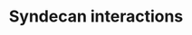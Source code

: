 ---
annotations:
- type: Pathway Ontology
  value: syndecan signaling pathway
authors:
- ReactomeTeam
- Anwesha
- Fehrhart
description: Syndecans are type I transmembrane proteins, with an N-terminal ectodomain
  that contains several consensus sequences for glycosaminoglycan (GAG) attachment
  and a short C-terminal cytoplasmic domain. Syndecan-1 and -3 GAG attachment sites
  occur in two distinct clusters, one near the N-terminus and the other near the membrane-attachment
  site, separated by a proline and threonine-rich 'spacer'. Syndecan ectodomain sequences
  are poorly conserved in the family and between species, but the transmembrane and
  cytoplasmic domains are highly conserved. Syndecan-1 and -3 form a subfamily. Syndecan
  core proteins form dimers (Choi et al. 2007) and at least syndecan-3 and -4 form
  oligomers (Asundi & Carey 1995, Shin et al. 2012).  Syndecan-1 is the major syndecan
  of epithelial cells including vascular endothelium. Syndecan-2 is present mostly
  in mesenchymal, neuronal and smooth muscle cells. Syndecan-3 is the major syndecan
  of the nervous system, while syndecan-4 is ubiquitously expressed but at lower levels
  than the other syndecans (refs in Alexopoulou et al. 2007). The core syndecan protein
  has three to five heparan sulfate or chondroitin sulfate chains, which interact
  with a variety of ligands including fibroblast growth factors, vascular endothelial
  growth factor, transforming growth factor-beta, fibronectin, collagen, vitronectin
  and several integrins. Syndecans may act as integrin coreceptors. Interactions between
  fibronectin and syndecans are modulated by tenascin-C.   Syndecans bind a wide variety
  of soluble and insoluble ligands, inckluding extracellular matrix components, cell
  adhesion molecules, growth factors, cytokines, and proteinases. As the cleaved ectodomains
  of syndecans retain the ability to bind ligands, ectodomain shedding is a mechanism
  for releasing soluble effectors that may compete for ligands with their cell-bound
  counterparts (Kainulainen et al. 1998). Shed  ectodomains are found in inflammatory
  fluids (Subramanian et al. 1997) and may induce the proliferation of cancer cells
  (Maeda et al. 2004).   View original pathway at [http://www.reactome.org/PathwayBrowser/#DIAGRAM=3000170
  Reactome].
last-edited: 2021-01-25
organisms:
- Homo sapiens
redirect_from:
- /index.php/Pathway:WP2787
- /instance/WP2787
schema-jsonld:
- '@context': https://schema.org/
  '@id': https://wikipathways.github.io/pathways/WP2787.html
  '@type': Dataset
  creator:
    '@type': Organization
    name: WikiPathways
  description: Syndecans are type I transmembrane proteins, with an N-terminal ectodomain
    that contains several consensus sequences for glycosaminoglycan (GAG) attachment
    and a short C-terminal cytoplasmic domain. Syndecan-1 and -3 GAG attachment sites
    occur in two distinct clusters, one near the N-terminus and the other near the
    membrane-attachment site, separated by a proline and threonine-rich 'spacer'.
    Syndecan ectodomain sequences are poorly conserved in the family and between species,
    but the transmembrane and cytoplasmic domains are highly conserved. Syndecan-1
    and -3 form a subfamily. Syndecan core proteins form dimers (Choi et al. 2007)
    and at least syndecan-3 and -4 form oligomers (Asundi & Carey 1995, Shin et al.
    2012).  Syndecan-1 is the major syndecan of epithelial cells including vascular
    endothelium. Syndecan-2 is present mostly in mesenchymal, neuronal and smooth
    muscle cells. Syndecan-3 is the major syndecan of the nervous system, while syndecan-4
    is ubiquitously expressed but at lower levels than the other syndecans (refs in
    Alexopoulou et al. 2007). The core syndecan protein has three to five heparan
    sulfate or chondroitin sulfate chains, which interact with a variety of ligands
    including fibroblast growth factors, vascular endothelial growth factor, transforming
    growth factor-beta, fibronectin, collagen, vitronectin and several integrins.
    Syndecans may act as integrin coreceptors. Interactions between fibronectin and
    syndecans are modulated by tenascin-C.   Syndecans bind a wide variety of soluble
    and insoluble ligands, inckluding extracellular matrix components, cell adhesion
    molecules, growth factors, cytokines, and proteinases. As the cleaved ectodomains
    of syndecans retain the ability to bind ligands, ectodomain shedding is a mechanism
    for releasing soluble effectors that may compete for ligands with their cell-bound
    counterparts (Kainulainen et al. 1998). Shed  ectodomains are found in inflammatory
    fluids (Subramanian et al. 1997) and may induce the proliferation of cancer cells
    (Maeda et al. 2004).   View original pathway at [http://www.reactome.org/PathwayBrowser/#DIAGRAM=3000170
    Reactome].
  keywords:
  - 'Fibronectin matrix '
  - 'ITGA2 '
  - PI(4,5)P2
  - Integrin
  - TNC:Syndecan-3
  - 'ACTN1 '
  - 'HS(1)-SDC4 '
  - 'HS(4)-SDC2 '
  - 'HS(2)-SDC1 '
  - 'HS(3)-SDC2 '
  - 'alpha type: DAG'
  - TRAPPC4
  - (4):TGFB1
  - 'THBS1 '
  - 'HS(2)-SDC4 '
  - 'FGF2(10-155) '
  - Integrin alphaVbeta3
  - (alpha6beta4)
  - 'HS(5)-SDC1 '
  - Syndecan-1:Fibronectin matrix
  - 'PI(4,5)P2 '
  - alpha2beta1,
  - Integrin alphaVbeta5
  - 'ITGA6(24-1130) '
  - 'HS(3)-SDC4 '
  - Syndecan-2
  - Syndecan-4:PI(4,5)P2
  - CASK
  - 'CASK '
  - Syndecan-4:ACTN1
  - Syndecan-1:Collagen
  - 'Syndecan-3 '
  - 'HS(6)-SDC1 '
  - 'HS(5)-SDC2 '
  - ACTN1
  - 'HS(3)-SDC3 '
  - 'HS(6)-SDC3 '
  - 'DAG '
  - 'TNC '
  - Protein Kinase C,
  - 'HS(6)-SDC2 '
  - Syndecan-2:CASK
  - Syndecan-1, 2 &
  - SDC1,2,4,(3):FGF2
  - 'HS(6)-SDC4 '
  - 'HS(1)-SDC1 '
  - III, V
  - 'HS(4)-SDC4 '
  - alpha2beta1
  - SDC1, 2, 4, (3)
  - types I, III, V
  - Syndecans 2, (4)
  - TGFB1
  - 'HS(5)-SDC4 '
  - 4:VTN
  - Syndecan-3
  - alphaVbeta3
  - 'ITGB5 '
  - Syndecan-4
  - 'PRKCA '
  - 'Syndecan-2 '
  - FGF2(10-155)
  - 'ITGB3 '
  - THBS1
  - Syndecan-1
  - Syndecan-1:Integrin
  - 'Syndecan-4 '
  - 'Collagen type I fibril '
  - 'VTN '
  - 'HS(1)-SDC2 '
  - 'ITGAV(31-1048) '
  - Fibronectin matrix
  - 'Collagen type III fibril '
  - 'HS(3)-SDC1 '
  - 'TGFB1 '
  - 'HS(4)-SDC1 '
  - TNC
  - 'Collagen V '
  - 'ITGB1 '
  - 'HS(5)-SDC3 '
  - 'HS(4)-SDC3 '
  - 'Syndecan-1 '
  - VTN
  - Syndecans 1, 2 & 4
  - Syndecans 2,
  - 'ITGB4 '
  - 'TRAPPC4 '
  - Collagen types I,
  - Syndecan-1:THBS1
  - 'HS(2)-SDC2 '
  - alphaVbeta5
  - 'HS(2)-SDC3 '
  - Syndecan-4:PI(4,5)P2:Protein kinase C, alpha type:DAG
  - 'HS(1)-SDC3 '
  - Syndecan-2:TRAPPC4
  license: CC0
  name: Syndecan interactions
seo: CreativeWork
title: Syndecan interactions
wpid: WP2787
---